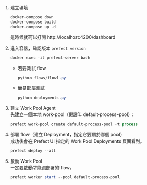 1. 建立環境
    
    ```powershell
    docker-compose down
    docker-compose build
    docker-compose up -d
    ```
    
    這時候就可以打開 http://localhost:4200/dashboard
    
2. 進入容器，確認版本 `prefect version`
    
    ```powershell
    docker exec -it prefect-server bash
    ```
    
    - 若要測試 flow
        
        ```powershell
        python flows/flow1.py
        ```
        
    - 簡易部屬測試
        
        ```powershell
        python deployments.py
        ```

3. 建立 Work Pool Agent  
先建立一個本地 work-pool（假設叫 default-process-pool）：

    ```powershell
    prefect work-pool create default-process-pool -t process
    ```
    
4. 部署 flow（建立 Deployment，指定它要屬於哪個 pool）  
成功後會在 Prefect UI 指定的 Work Pool Deployments 頁面看到。

    ```powershell
    prefect deploy --all
    ```
    
5. 啟動  Work Pool  
一定要啟動才能跑部署的 flow。
    
    ```powershell
    prefect worker start --pool default-process-pool
    ```
